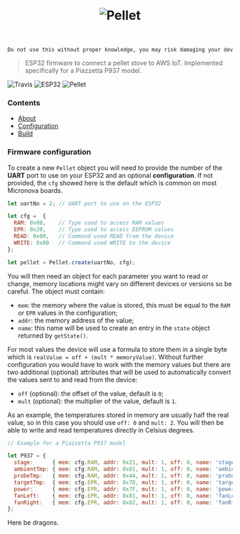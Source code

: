 <h1 align="center"><br>
<img src="https://user-images.githubusercontent.com/6751621/29040987-705cb454-7bb1-11e7-9bc9-250dc4410273.png" alt="Pellet">
<br><br>
</h1>

<div align="center"><sub><pre>Do not use this without proper knowledge, you may risk damaging your device.</pre></sub></div>

> ESP32 firmware to connect a pellet stove to AWS IoT. Implemented specifically for a Piazzetta P937 model.

![Travis](https://img.shields.io/travis/daniele-salvagni/pellet-aws-iot.svg) ![ESP32](https://img.shields.io/badge/platform-esp32-1a7bbd.svg) ![Pellet](https://img.shields.io/badge/pellet-burning-5861a3.svg)

### Contents

- [About](#about)
- [Configuration](#configuration)
- [Build](#build)


### Firmware configuration

To create a new `Pellet` object you will need to provide the number of the **UART** port to
use on your ESP32 and an optional **configuration**. If not provided, the `cfg` showed here is
the default which is common on most Micronova boards.

```javascript
let uartNo = 2; // UART port to use on the ESP32

let cfg =  {
  RAM: 0x00,    // Type used to access RAM values
  EPR: 0x20,    // Type used to access EEPROM values
  READ: 0x00,   // Command used READ from the device
  WRITE: 0x80   // Command used WRITE to the device
};

let pellet = Pellet.create(uartNo, cfg);

```

You will then need an object for each parameter you want to read or change, memory
locations might vary on different devices or versions so be careful. The object must
contain:

- `mem`: the memory where the value is stored, this must be equal to the `RAM` or `EPR`
values in the configuration;
- `addr`: the memory address of the value;
- `name`: this name will be used to create an entry in the `state` object returned by
  `getState()`.

For most values the device will use a formula to store them in a single byte which is
`realValue = off + (mult * memoryValue)`. Without further configuration you would have
to work with the memory values but there are two additional (optional) attributes that
will be used to automatically convert the values sent to and read from the device:

- `off` (optional): the offset of the value, default is `0`;
- `mult` (optional): the multiplier of the value, default is `1`.

As an example, the temperatures stored in memory are usually half the real value, so in
this case you should use `off: 0` and `mult: 2`. You will then be able to write and read
temperatures directly in Celsius degrees.


```javascript
// Example for a Piazzetta P937 model

let P937 = {
  stage:      { mem: cfg.RAM, addr: 0x21, mult: 1, off: 0, name: 'stage' },
  ambientTmp: { mem: cfg.RAM, addr: 0x01, mult: 1, off: 0, name: 'ambientTmp' },
  probeTmp:   { mem: cfg.RAM, addr: 0x44, mult: 1, off: 0, name: 'probeTmp' },
  targetTmp:  { mem: cfg.EPR, addr: 0x7D, mult: 1, off: 0, name: 'targetTmp' },
  power:      { mem: cfg.EPR, addr: 0x7F, mult: 1, off: 0, name: 'power' },
  fanLeft:    { mem: cfg.EPR, addr: 0x81, mult: 1, off: 0, name: 'fanLeft' },
  fanRight:   { mem: cfg.EPR, addr: 0x82, mult: 1, off: 0, name: 'fanRight' }
};
```

Here be dragons.

